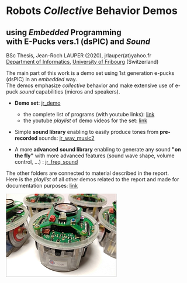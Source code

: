 # Robots *Collective* Behavior Demos 

## using *Embedded* Programming <br/>with E-Pucks vers.1 (dsPIC) and *Sound*

BSc Thesis, Jean-Roch LAUPER (2020), jrlauper(at)yahoo.fr <br/>
[Department of Informatics](http://diuf.unifr.ch), [University of Fribourg](http://www.unifr.ch) (Switzerland)

The main part of this work is a demo set using 1st generation e-pucks (dsPIC) in an *embedded* way. <br/>
The demos emphasize *collective* behavior and make extensive use of e-puck *sound* capabilities (micros and speakers). 

- **Demo set**: [jr_demo](https://github.com/jrlauper/jrl_epuck/tree/master/jr_demo)
    - the complete list of programs (with youtube links): [link](https://github.com/jrlauper/jrl_epuck/blob/master/jr_demo/programs-list.md)
    - the youtube *playlist* of demo videos for the set: [link](https://www.youtube.com/playlist?list=PLrscHgSUZPdr38tirAsB4_4Q93khKP9Rv)

- Simple **sound library** enabling to easily produce tones from **pre-recorded** sounds: [jr_wav_music2](https://github.com/jrlauper/jrl_epuck/tree/master/jr_wav_music2)
- A more **advanced** **sound library** enabling to generate any sound **"on the fly"** with more advanced features (sound wave shape, volume control, ...) : [jr_freq_sound](https://github.com/jrlauper/jrl_epuck/tree/master/jr_freq_sound)

The other folders are connected to material described in the report. <br/>
Here is the *playlist* of all other demos related to the report and made for documentation purposes: [link](https://www.youtube.com/playlist?list=PLrscHgSUZPdrjsOhXDUBphgNyq3NGuZ5R)

![e-puck](image.jpg)



